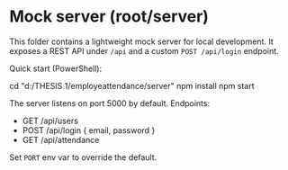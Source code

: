 # Mock server (root/server)

This folder contains a lightweight mock server for local development. It exposes a REST API under `/api` and a custom `POST /api/login` endpoint.

Quick start (PowerShell):

cd "d:/THESIS 1/employeattendance/server"
npm install
npm start

The server listens on port 5000 by default. Endpoints:
- GET /api/users
- POST /api/login { email, password }
- GET /api/attendance

Set `PORT` env var to override the default.
